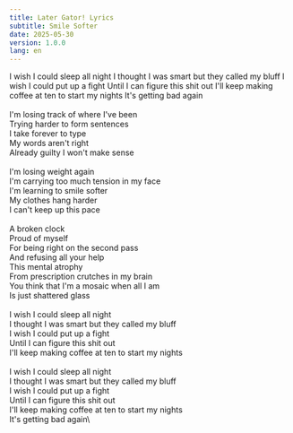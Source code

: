 ```yaml
---
title: Later Gator! Lyrics
subtitle: Smile Softer
date: 2025-05-30
version: 1.0.0
lang: en
---
```


I wish I could sleep all night
I thought I was smart but they called my bluff
I wish I could put up a fight
Until I can figure this shit out
I'll keep making coffee at ten to start my nights
It's getting bad again\
\
I'm losing track of where I've been\
Trying harder to form sentences\
I take forever to type\
My words aren't right\
Already guilty I won't make sense\
\
I'm losing weight again\
I'm carrying too much tension in my face\
I'm learning to smile softer\
My clothes hang harder\
I can't keep up this pace\
\
A broken clock\
Proud of myself\
For being right on the second pass\
And refusing all your help\
This mental atrophy\
From prescription crutches in my brain\
You think that I'm a mosaic when all I am\
Is just shattered glass\
\
I wish I could sleep all night\
I thought I was smart but they called my bluff\
I wish I could put up a fight\
Until I can figure this shit out\
I'll keep making coffee at ten to start my nights\
\
I wish I could sleep all night\
I thought I was smart but they called my bluff\
I wish I could put up a fight\
Until I can figure this shit out\
I'll keep making coffee at ten to start my nights\
It's getting bad again\